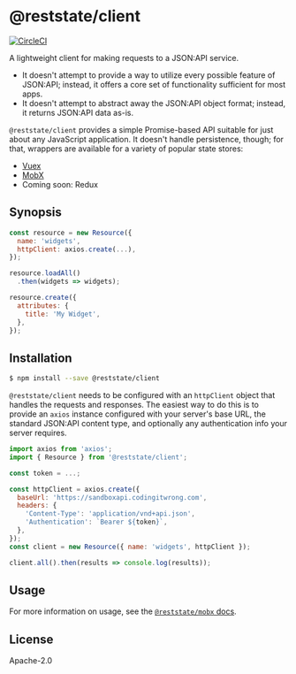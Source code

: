 # @reststate/client

[![CircleCI](https://circleci.com/gh/reststate/reststate-client.svg?style=svg)](https://circleci.com/gh/reststate/reststate-client)

A lightweight client for making requests to a JSON:API service.

- It doesn't attempt to provide a way to utilize every possible feature of JSON:API; instead, it offers a core set of functionality sufficient for most apps.
- It doesn't attempt to abstract away the JSON:API object format; instead, it returns JSON:API data as-is.

`@reststate/client` provides a simple Promise-based API suitable for just about any JavaScript application. It doesn't handle persistence, though; for that, wrappers are available for a variety of popular state stores:

- [Vuex](https://github.com/CodingItWrong/vuex-jsonapi)
- [MobX](https://github.com/CodingItWrong/mobx-jsonapi)
- Coming soon: Redux

## Synopsis

```javascript
const resource = new Resource({
  name: 'widgets',
  httpClient: axios.create(...),
});

resource.loadAll()
  .then(widgets => widgets);

resource.create({
  attributes: {
    title: 'My Widget',
  },
});
```

## Installation

```sh
$ npm install --save @reststate/client
```

`@reststate/client` needs to be configured with an `httpClient` object that handles the requests and responses. The easiest way to do this is to provide an `axios` instance configured with your server's base URL, the standard JSON:API content type, and optionally any authentication info your server requires.

```js
import axios from 'axios';
import { Resource } from '@reststate/client';

const token = ...;

const httpClient = axios.create({
  baseUrl: 'https://sandboxapi.codingitwrong.com',
  headers: {
    'Content-Type': 'application/vnd+api.json',
    'Authentication': `Bearer ${token}`,
  },
});
const client = new Resource({ name: 'widgets', httpClient });

client.all().then(results => console.log(results));
```

## Usage

For more information on usage, see the [`@reststate/mobx` docs](https://mobx.reststate.org).

## License

Apache-2.0
